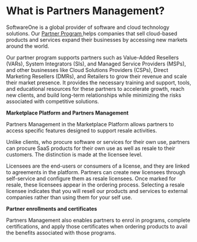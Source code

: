 # What is Partners Management?

SoftwareOne is a global provider of software and cloud technology solutions. Our [Partner Program ](https://partner.softwareone.com/welcome)helps companies that sell cloud-based products and services expand their businesses by accessing new markets around the world.&#x20;

Our partner program supports partners such as Value-Added Resellers (VARs), System Integrators (SIs), and Managed Service Providers (MSPs), and other businesses like Cloud Solutions Providers (CSPs), Direct Marketing Resellers (DMRs), and Retailers to grow their revenue and scale their market presence. It provides the necessary training and support, tools, and educational resources for these partners to accelerate growth, reach new clients, and build long-term relationships while minimizing the risks associated with competitive solutions.&#x20;

**Marketplace Platform and Partners Management**

Partners Management in the Marketplace Platform allows partners to access specific features designed to support resale activities. &#x20;

Unlike clients, who procure software or services for their own use, partners can procure SaaS products for their own use as well as resale to their customers. The distinction is made at the licensee level.

Licensees are the end-users or consumers of a license, and they are linked to agreements in the platform. Partners can create new licensees through self-service and configure them as resale licensees. Once marked for resale, these licensees appear in the ordering process. Selecting a resale licensee indicates that you will resell our products and services to external companies rather than using them for your self use.&#x20;

**Partner enrollments and certificates**

Partners Management also enables partners to enrol in programs, complete certifications, and apply those certificates when ordering products to avail the benefits associated with those programs.&#x20;
